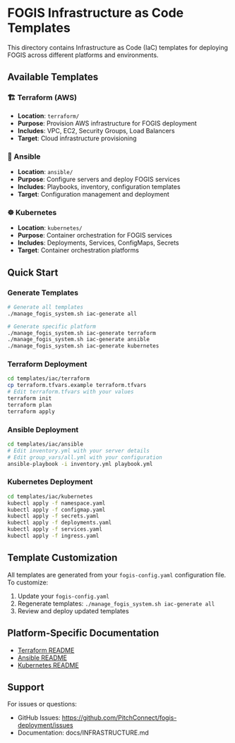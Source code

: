 # FOGIS Infrastructure as Code Templates

This directory contains Infrastructure as Code (IaC) templates for deploying FOGIS across different platforms and environments.

## Available Templates

### 🏗️ Terraform (AWS)
- **Location**: `terraform/`
- **Purpose**: Provision AWS infrastructure for FOGIS deployment
- **Includes**: VPC, EC2, Security Groups, Load Balancers
- **Target**: Cloud infrastructure provisioning

### 🔧 Ansible
- **Location**: `ansible/`
- **Purpose**: Configure servers and deploy FOGIS services
- **Includes**: Playbooks, inventory, configuration templates
- **Target**: Configuration management and deployment

### ☸️ Kubernetes
- **Location**: `kubernetes/`
- **Purpose**: Container orchestration for FOGIS services
- **Includes**: Deployments, Services, ConfigMaps, Secrets
- **Target**: Container orchestration platforms

## Quick Start

### Generate Templates
```bash
# Generate all templates
./manage_fogis_system.sh iac-generate all

# Generate specific platform
./manage_fogis_system.sh iac-generate terraform
./manage_fogis_system.sh iac-generate ansible
./manage_fogis_system.sh iac-generate kubernetes
```

### Terraform Deployment
```bash
cd templates/iac/terraform
cp terraform.tfvars.example terraform.tfvars
# Edit terraform.tfvars with your values
terraform init
terraform plan
terraform apply
```

### Ansible Deployment
```bash
cd templates/iac/ansible
# Edit inventory.yml with your server details
# Edit group_vars/all.yml with your configuration
ansible-playbook -i inventory.yml playbook.yml
```

### Kubernetes Deployment
```bash
cd templates/iac/kubernetes
kubectl apply -f namespace.yaml
kubectl apply -f configmap.yaml
kubectl apply -f secrets.yaml
kubectl apply -f deployments.yaml
kubectl apply -f services.yaml
kubectl apply -f ingress.yaml
```

## Template Customization

All templates are generated from your `fogis-config.yaml` configuration file. To customize:

1. Update your `fogis-config.yaml`
2. Regenerate templates: `./manage_fogis_system.sh iac-generate all`
3. Review and deploy updated templates

## Platform-Specific Documentation

- [Terraform README](terraform/README.md)
- [Ansible README](ansible/README.md)
- [Kubernetes README](kubernetes/README.md)

## Support

For issues or questions:
- GitHub Issues: https://github.com/PitchConnect/fogis-deployment/issues
- Documentation: docs/INFRASTRUCTURE.md
